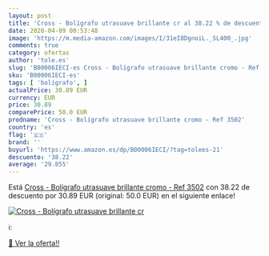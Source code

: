```yaml
---
layout: post
title: 'Cross - Bolígrafo utrasuave brillante cr al 38.22 % de descuento'
date: 2020-04-09 00:53:48
image: 'https://m.media-amazon.com/images/I/31eI8DgnoiL._SL400_.jpg'
comments: true
category: ofertas
author: 'tole.es'
slug: 'B00006IECI-es Cross - Bolígrafo utrasuave brillante cromo - Ref 3502'
sku: 'B00006IECI-es'
tags: [ 'bolígrafo', ]
actualPrice: 30.89 EUR
currency: EUR
price: 30.89
comparePrice: 50.0 EUR
prodname: 'Cross - Bolígrafo utrasuave brillante cromo - Ref 3502'
country: 'es'
flag: '🇪🇸'
brand: ''
buyurl: 'https://www.amazon.es/dp/B00006IECI/?tag=tolees-21'
descuento: '38.22'
average: '29.855'
---
```


Está [Cross - Bolígrafo utrasuave brillante cromo - Ref 3502](https://www.amazon.es/dp/B00006IECI/?tag=tolees-21) con 38.22 de descuento por 30.89 EUR (original: 50.0 EUR) en el siguiente enlace!

[![Cross - Bolígrafo utrasuave brillante cr](https://m.media-amazon.com/images/I/31eI8DgnoiL._SL400_.jpg)](https://www.amazon.es/dp/B00006IECI/?tag=tolees-21)

ℹ️:


[🛒 Ver la oferta!!](https://www.amazon.es/dp/B00006IECI/?tag=tolees-21)
